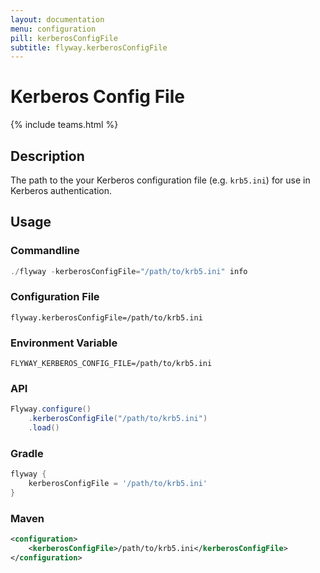```yaml
---
layout: documentation
menu: configuration
pill: kerberosConfigFile
subtitle: flyway.kerberosConfigFile
---
```


# Kerberos Config File
{% include teams.html %}

## Description
The path to the your Kerberos configuration file (e.g. `krb5.ini`) for use in Kerberos authentication.

## Usage

### Commandline
```powershell
./flyway -kerberosConfigFile="/path/to/krb5.ini" info
```

### Configuration File
```properties
flyway.kerberosConfigFile=/path/to/krb5.ini
```

### Environment Variable
```properties
FLYWAY_KERBEROS_CONFIG_FILE=/path/to/krb5.ini
```

### API
```java
Flyway.configure()
    .kerberosConfigFile("/path/to/krb5.ini")
    .load()
```

### Gradle
```groovy
flyway {
    kerberosConfigFile = '/path/to/krb5.ini'
}
```

### Maven
```xml
<configuration>
    <kerberosConfigFile>/path/to/krb5.ini</kerberosConfigFile>
</configuration>
```
